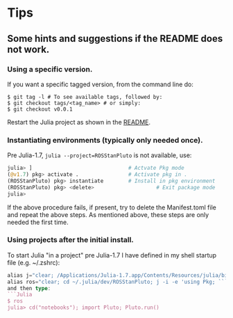 # Tips

## Some hints and suggestions if the README does not work.

### Using a specific version.

If you want a specific tagged version, from the command line do:
```
$ git tag -l # To see available tags, followed by:
$ git checkout tags/<tag_name> # or simply:
$ git checkout v0.0.1
```
Restart the Julia project as shown in the [README](https://github.com/StanJulia/ROSStanPluto.jl/blob/master/README.md).

### Instantiating environments (typically only needed once).

Pre Julia-1.7, `julia --project=ROSStanPluto` is not available, use:
```Julia
julia> ]                               # Actvate Pkg mode
(@v1.7) pkg> activate .                # Activate pkg in .
(ROSStanPluto) pkg> instantiate        # Install in pkg environment
(ROSStanPluto) pkg> <delete>                    # Exit package mode
julia>
```

If the above procedure fails, if present, try to delete the Manifest.toml file and repeat the above steps. As mentioned above, these steps are only needed the first time.

### Using projects after the initial install.

To start Julia "in a project" pre Julia-1.7 I have defined in my shell startup file (e.g. ~/.zshrc):
```Julia
alias j="clear; /Applications/Julia-1.7.app/Contents/Resources/julia/bin/julia"
alias ros="clear; cd ~/.julia/dev/ROSStanPluto; j -i -e 'using Pkg; ```
and then type:
```Julia
$ ros
julia> cd("notebooks"); import Pluto; Pluto.run()
```
